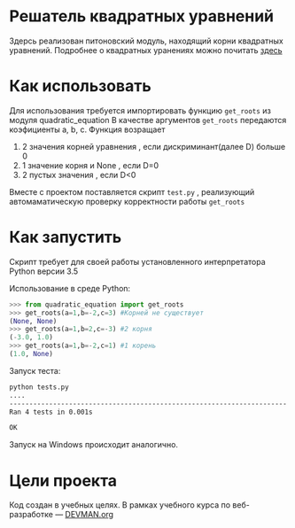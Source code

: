 # Решатель квадратных уравнений

Здерсь реализован питоновский модуль, находящий корни квадратных  уравнений. 
Подробнее о квадратных уранениях можно почитать [здеcь](http://school-assistant.ru/?predmet=algebra&theme=kvadratnie_uravnenija)

# Как использовать
Для использования требуется импортировать функцию `get_roots` из модуля quadratic_equation
В качестве аргументов `get_roots` передаются коэфициенты a, b, c. 
Функция возращает
 1. 2 значения корней уравнения , если дискриминант(далее D) больше 0
 2. 1 значение корня и None , если D=0
 3. 2 пустых значения , если D<0

Вместе с проектом поставляется скрипт `test.py` , реализующий автомаматическую проверку корректности работы `get_roots`

# Как запустить

Скрипт требует для своей работы установленного интерпретатора Python версии 3.5

Использование в среде Python:
```python
>>> from quadratic_equation import get_roots
>>> get_roots(a=1,b=-2,c=3) #Корней не существует
(None, None)
>>> get_roots(a=1,b=2,c=-3) #2 корня
(-3.0, 1.0)
>>> get_roots(a=1,b=-2,c=1) #1 корень
(1.0, None)
```
 Запуск теста:
```bash
python tests.py
....
----------------------------------------------------------------------
Ran 4 tests in 0.001s

OK
```

Запуск на Windows происходит аналогично.

# Цели проекта

Код создан в учебных целях. В рамках учебного курса по веб-разработке ― [DEVMAN.org](https://devman.org)
